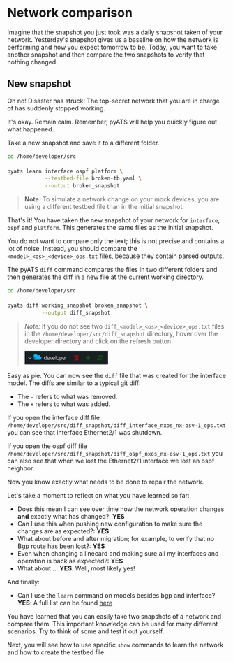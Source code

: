 # Network comparison

Imagine that the snapshot you just took was a daily snapshot taken of your network. Yesterday's snapshot gives us a baseline on how the network is performing and how you expect tomorrow to be. Today, you want to take another snapshot and then compare the two snapshots to verify that nothing changed.

## New snapshot

Oh no! Disaster has struck! The top-secret network that you are in charge of has suddenly stopped working.

It's okay. Remain calm. Remember, pyATS will help you quickly figure out what happened.

Take a new snapshot and save it to a different folder.

```bash
cd /home/developer/src

pyats learn interface ospf platform \
            --testbed-file broken-tb.yaml \
            --output broken_snapshot
```

> **Note:** To simulate a network change on your mock devices, you are using a different testbed file than in the initial snapshot.

That's it! You have taken the new snapshot of your network for `interface`, `ospf` and `platform`. This generates the same files as the initial snapshot.

You do not want to compare only the text; this is not precise and contains a lot of noise. Instead, you should compare the `<model>_<os>_<device>_ops.txt` files, because they contain parsed outputs.

The pyATS `diff` command compares the files in two different folders and then generates the diff in a new file at the current working directory.

```bash
cd /home/developer/src

pyats diff working_snapshot broken_snapshot \
           --output diff_snapshot
```

> *Note:*  If you do not see two `diff_<model>_<os>_<device>_ops.txt` files in the `/home/developer/src/diff_snapshot` directory, hover over the developer directory and click on the refresh button.
>
>![refresh](images/refresh.png)

Easy as pie. You can now see the `diff` file that was created for the interface model. The diffs are similar to a typical git diff:

* The `-` refers to what was removed.
* The `+` refers to what was added.

If you open the interface diff file `/home/developer/src/diff_snapshot/diff_interface_nxos_nx-osv-1_ops.txt` you can see that interface Ethernet2/1 was shutdown. 

If you open the ospf diff file `/home/developer/src/diff_snapshot/diff_ospf_nxos_nx-osv-1_ops.txt` you can also see that when we lost the Ethernet2/1 interface we lost an ospf neighbor.

Now you know exactly what needs to be done to repair the network.

Let's take a moment to reflect on what you have learned so far:

* Does this mean I can see over time how the network operation changes **and** exactly what has changed?: **YES**
* Can I use this when pushing new configuration to make sure the changes are as expected?: **YES**
* What about before and after migration; for example, to verify that no Bgp route has been lost?: **YES**
* Even when changing a linecard and making sure all my interfaces and operation is back as expected?: **YES**
* What about ... **YES**. Well, most likely yes!

And finally:

* Can I use the `learn` command on models besides bgp and interface? **YES**: A full list can be found [here](https://pubhub.devnetcloud.com/media/genie-feature-browser/docs/#/models)

You have learned that you can easily take two snapshots of a network and compare them. This important knowledge can be used for many different scenarios. Try to think of some and test it out yourself.

Next, you will see how to use specific `show` commands to learn the network and how to create the testbed file.
